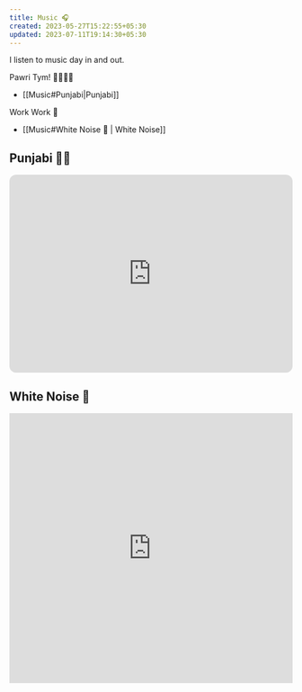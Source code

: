 ```yaml
---
title: Music 🎧
created: 2023-05-27T15:22:55+05:30
updated: 2023-07-11T19:14:30+05:30
---
```

I listen to music day in and out.


Pawri Tym! 🕺🏻💃🏻

- [[Music#Punjabi|Punjabi]]


Work Work 🤫

- [[Music#White Noise 🤍 | White Noise]]


## Punjabi 🕺🏻

<iframe style="border-radius:12px" src="https://open.spotify.com/embed/playlist/3B9ATjy2oQQsNdcyDR59UY?utm_source=generator" width="100%" height="352" frameBorder="0" allowfullscreen="" allow="autoplay; clipboard-write; encrypted-media; fullscreen; picture-in-picture" loading="lazy"></iframe>

## White Noise 🤍


<iframe width="100%" height="480" src="https://www.youtube.com/embed/0QKdqm5TX6c" title="YouTube video player" frameborder="0" allow="accelerometer; autoplay; clipboard-write; encrypted-media; gyroscope; picture-in-picture; web-share" allowfullscreen></iframe>

